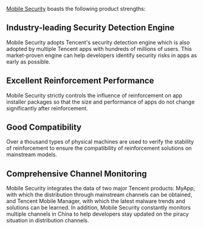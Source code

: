 [//]: # (chinagitpath:XXXXX)

[Mobile Security](https://cloud.tencent.com/product/ms?idx=2) boasts the following product strengths:

## Industry-leading Security Detection Engine
  Mobile Security adopts Tencent's security detection engine which is also adopted by multiple Tencent apps with hundreds of millions of users. This market-proven engine can help developers identify security risks in apps as early as possible.

## Excellent Reinforcement Performance
  Mobile Security strictly controls the influence of reinforcement on app installer packages so that the size and performance of apps do not change significantly after reinforcement.

## Good Compatibility
  Over a thousand types of physical machines are used to verify the stability of reinforcement to ensure the compatibility of reinforcement solutions on mainstream models.

## Comprehensive Channel Monitoring
  Mobile Security integrates the data of two major Tencent products: MyApp, with which the distribution through mainstream channels can be obtained, and Tencent Mobile Manager, with which the latest malware trends and solutions can be learned. In addition, Mobile Security constantly monitors multiple channels in China to help developers stay updated on the piracy situation in distribution channels.
